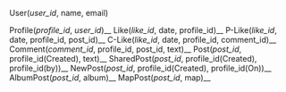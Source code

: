 User(*user_id*, name, email)

Profile(*profile_id*, *user_id*)__
Like(*like_id*, date, profile_id)__
P-Like(*like_id*, date, profile_id, post_id)__
C-Like(*like_id*, date, profile_id, comment_id)__
Comment(*comment_id*, profile_id, post_id, text)__
Post(*post_id*, profile_id(Created), text)__
SharedPost(*post_id*, profile_id(Created), profile_id(by))__
NewPost(*post_id*, profile_id(Created), profile_id(On))__
AlbumPost(*post_id*, album)__
MapPost(*post_id*, map)__
